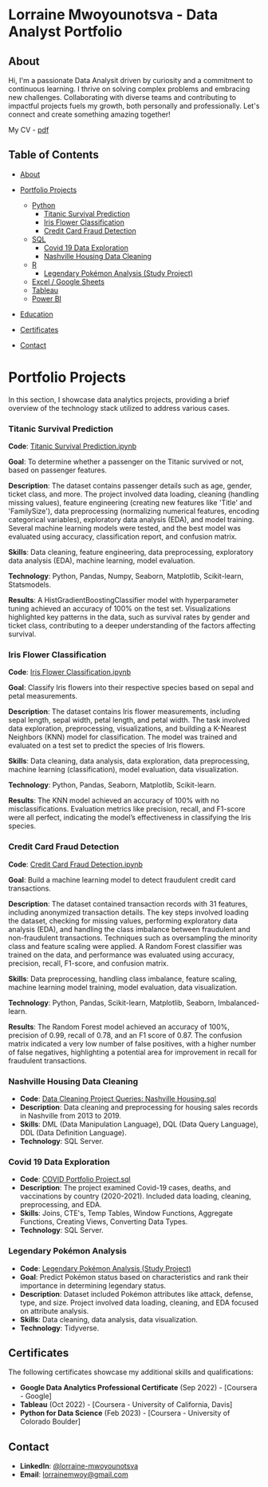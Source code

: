 # Lorraine Mwoyounotsva - Data Analyst Portfolio

## About

Hi, I'm a passionate Data Analysit driven by curiosity and a commitment to continuous learning. I thrive on solving complex problems and embracing new challenges. Collaborating with diverse teams and contributing to impactful projects fuels my growth, both personally and professionally. Let's connect and create something amazing together!

My CV - [pdf](https://example.com)

## Table of Contents

- [About](#about)

- [Portfolio Projects](#portfolio-projects)
  - [Python](#python)
    - [Titanic Survival Prediction](https://github.com/lorraine-mwoyounotsva/CODSOFT/blob/main/Titanic_Survival_Prediction.ipynb)
    - [Iris Flower Classification](https://github.com/lorraine-mwoyounotsva/CODSOFT/blob/main/IRIS_FLOWER_CLASSIFICATION.ipynb)
    - [Credit Card Fraud Detection](https://github.com/lorraine-mwoyounotsva/CODSOFT/blob/main/Credir_Card_Fraud_DETECTION.ipynb)
  - [SQL](#sql)
    - [Covid 19 Data Exploration](#covid-19-data-exploration)
    - [Nashville Housing Data Cleaning](#nashville-housing-data-cleaning)
  - [R](#r)
    - [Legendary Pokémon Analysis (Study Project)](#legendary-pokémon-analysis-study-project)
  - [Excel / Google Sheets](#excel--google-sheets)
  - [Tableau](#tableau)
  - [Power BI](#power-bi)
- [Education](#education)
- [Certificates](#certificates)
- [Contact](#contact)

# Portfolio Projects
In this section, I showcase data analytics projects, providing a brief overview of the technology stack utilized to address various cases.

### Titanic Survival Prediction

**Code**: [Titanic Survival Prediction.ipynb](https://github.com/lorraine-mwoyounotsva/CODSOFT/blob/main/Titanic_Survival_Prediction.ipynb)

**Goal**: To determine whether a passenger on the Titanic survived or not, based on passenger features.

**Description**: The dataset contains passenger details such as age, gender, ticket class, and more. The project involved data loading, cleaning (handling missing values), feature engineering (creating new features like 'Title' and 'FamilySize'), data preprocessing (normalizing numerical features, encoding categorical variables), exploratory data analysis (EDA), and model training. Several machine learning models were tested, and the best model was evaluated using accuracy, classification report, and confusion matrix.

**Skills**: Data cleaning, feature engineering, data preprocessing, exploratory data analysis (EDA), machine learning, model evaluation.

**Technology**: Python, Pandas, Numpy, Seaborn, Matplotlib, Scikit-learn, Statsmodels.

**Results**: A HistGradientBoostingClassifier model with hyperparameter tuning achieved an accuracy of 100% on the test set. Visualizations highlighted key patterns in the data, such as survival rates by gender and ticket class, contributing to a deeper understanding of the factors affecting survival.

### Iris Flower Classification

**Code**: [Iris Flower Classification.ipynb](https://github.com/lorraine-mwoyounotsva/CODSOFT/blob/main/IRIS_FLOWER_CLASSIFICATION.ipynb)

**Goal**: Classify Iris flowers into their respective species based on sepal and petal measurements.

**Description**: The dataset contains Iris flower measurements, including sepal length, sepal width, petal length, and petal width. The task involved data exploration, preprocessing, visualizations, and building a K-Nearest Neighbors (KNN) model for classification. The model was trained and evaluated on a test set to predict the species of Iris flowers.

**Skills**: Data cleaning, data analysis, data exploration, data preprocessing, machine learning (classification), model evaluation, data visualization.

**Technology**: Python, Pandas, Seaborn, Matplotlib, Scikit-learn.

**Results**: The KNN model achieved an accuracy of 100% with no misclassifications. Evaluation metrics like precision, recall, and F1-score were all perfect, indicating the model’s effectiveness in classifying the Iris species.

### Credit Card Fraud Detection

**Code**: [Credit Card Fraud Detection.ipynb](https://github.com/lorraine-mwoyounotsva/CODSOFT/blob/main/Credir_Card_Fraud_DETECTION.ipynb)

**Goal**: Build a machine learning model to detect fraudulent credit card transactions.

**Description**: The dataset contained transaction records with 31 features, including anonymized transaction details. The key steps involved loading the dataset, checking for missing values, performing exploratory data analysis (EDA), and handling the class imbalance between fraudulent and non-fraudulent transactions. Techniques such as oversampling the minority class and feature scaling were applied. A Random Forest classifier was trained on the data, and performance was evaluated using accuracy, precision, recall, F1-score, and confusion matrix.

**Skills**: Data preprocessing, handling class imbalance, feature scaling, machine learning model training, model evaluation, data visualization.

**Technology**: Python, Pandas, Scikit-learn, Matplotlib, Seaborn, Imbalanced-learn.

**Results**: The Random Forest model achieved an accuracy of 100%, precision of 0.99, recall of 0.78, and an F1 score of 0.87. The confusion matrix indicated a very low number of false positives, with a higher number of false negatives, highlighting a potential area for improvement in recall for fraudulent transactions.

### Nashville Housing Data Cleaning

- **Code**: [Data Cleaning Project Queries: Nashville Housing.sql](Data-Cleaning-Project-Queries-Nashville-Housing.sql)
- **Description**: Data cleaning and preprocessing for housing sales records in Nashville from 2013 to 2019.
- **Skills**: DML (Data Manipulation Language), DQL (Data Query Language), DDL (Data Definition Language).
- **Technology**: SQL Server.

### Covid 19 Data Exploration

- **Code**: [COVID Portfolio Project.sql](COVID-Portfolio-Project.sql)
- **Description**: The project examined Covid-19 cases, deaths, and vaccinations by country (2020-2021). Included data loading, cleaning, preprocessing, and EDA.
- **Skills**: Joins, CTE's, Temp Tables, Window Functions, Aggregate Functions, Creating Views, Converting Data Types.
- **Technology**: SQL Server.

### Legendary Pokémon Analysis

- **Code**: [Legendary Pokémon Analysis (Study Project)](Legendary-Pokémon-Analysis)
- **Goal**: Predict Pokémon status based on characteristics and rank their importance in determining legendary status.
- **Description**: Dataset included Pokémon attributes like attack, defense, type, and size. Project involved data loading, cleaning, and EDA focused on attribute analysis.
- **Skills**: Data cleaning, data analysis, data visualization.
- **Technology**: Tidyverse.

## Certificates

The following certificates showcase my additional skills and qualifications:

- **Google Data Analytics Professional Certificate** (Sep 2022) - [Coursera - Google]
- **Tableau** (Oct 2022) - [Coursera - University of California, Davis]
- **Python for Data Science** (Feb 2023) - [Coursera - University of Colorado Boulder]

## Contact

- **LinkedIn**: [@lorraine-mwoyounotsva](https://www.linkedin.com/in/lorraine-mwoyounotsva/)
- **Email**: [lorrainemwoy@gmail.com](mailto:lorrainemwoy@gmail.com)